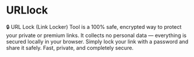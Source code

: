# URLlock
🔒 URL Lock (Link Locker) Tool is a 100% safe, encrypted way to protect your private or premium links. It collects no personal data — everything is secured locally in your browser. Simply lock your link with a password and share it safely. Fast, private, and completely secure.
